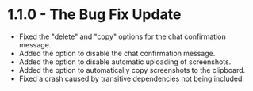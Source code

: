# 1.1.0 - The Bug Fix Update
- Fixed the "delete" and "copy" options for the chat confirmation message.
- Added the option to disable the chat confirmation message.
- Added the option to disable automatic uploading of screenshots.
- Added the option to automatically copy screenshots to the clipboard.
- Fixed a crash caused by transitive dependencies not being included.
